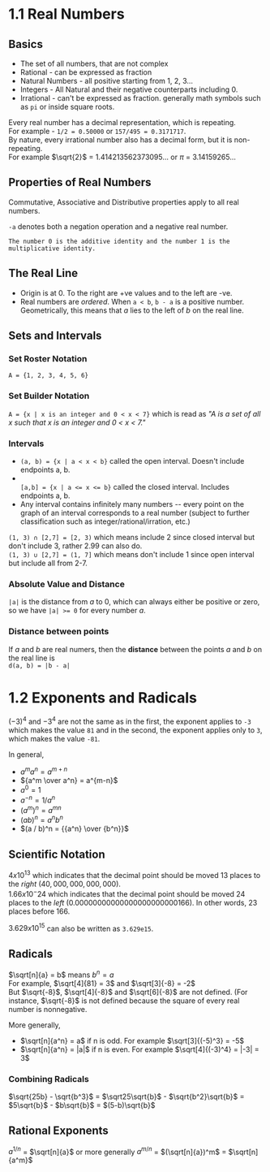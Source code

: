 # 1.1 Real Numbers
## Basics 
* The set of all numbers, that are not complex
* Rational - can be expressed as fraction
* Natural Numbers - all positive starting from 1, 2, 3...
* Integers - All Natural and their negative counterparts including 0.
* Irrational - can't be expressed as fraction. generally math symbols such as `pi` or inside square roots.

Every real number has a decimal representation, which is repeating.
<br>For example - `1/2 = 0.50000` or `157/495 = 0.3171717`. 
<br>By nature, every irrational number also has a decimal form, but it is non-repeating. 
<br>For example $\sqrt{2}$ = 1.414213562373095... or $\pi$ = 3.14159265...

## Properties of Real Numbers
Commutative, Associative and Distributive properties apply to all real numbers.

`-a` denotes both a negation operation and a negative real number. 

`The number 0 is the additive identity and the number 1 is the multiplicative identity.`

## The Real Line
* Origin is at 0. To the right are +ve values and to the left are -ve.
* Real numbers are _ordered_. When `a < b`, `b - a` is a positive number. Geometrically, this means that _a_ lies to the left of _b_ on the real line.

## Sets and Intervals

### Set Roster Notation
`A = {1, 2, 3, 4, 5, 6}`

### Set Builder Notation
`A = {x | x is an integer and 0 < x < 7}` which is read as _"A is a set of all x such that x is an integer and 0 < x < 7."_

### Intervals
* `(a, b) = {x | a < x < b}` called the open interval. Doesn't include endpoints a, b.
* <br>`[a,b] = {x | a <= x <= b}` called the closed interval. Includes endpoints a, b. 
* Any interval contains infinitely many numbers -- every point on the graph of an interval corresponds to a real number (subject to further classification such as integer/rational/irration, etc.)

`(1, 3) ∩ [2,7] = [2, 3)` which means include 2 since closed interval but don't include 3, rather 2.99 can also do.<br>
`(1, 3) ∪ [2,7] = (1, 7]` which means don't include 1 since open interval but include all from 2-7. 

### Absolute Value and Distance
`|a|` is the distance from _a_ to 0, which can always either be positive or zero, so we have `|a| >= 0` for every number _a_.

### Distance between points
If _a_ and _b_ are real numers, then the **distance** between the points _a_ and _b_ on the real line is <br>
`d(a, b) = |b - a|`

# 1.2 Exponents and Radicals

$(-3)^4$ and $-3^4$ are not the same as in the first, the exponent applies to `-3` which makes the value `81` and in the second, the exponent applies only to `3`, which makes the value `-81`. 

In general,
* $a^ma^n = a^{m+n}$
* ${a^m \over a^n} = a^{m-n}$
* $a^0 = 1$
* $a^{-n} = 1 / a^n$
* ${(a^m)^n} = a^{mn}$
* $(ab)^n = {a^n}{b^n}$
* $(a / b)^n = {{a^n} \over {b^n}}$

## Scientific Notation

$4 x 10^13$ which indicates that the decimal point should be moved 13 places to the _right_ ($40,000,000,000,000$).<br>
$1.66 x 10^-24$ which indicates that the decimal point should be moved 24 places to the _left_ (0.00000000000000000000000166). In other words, 23 places before 166.

$3.629 x 10^{15}$ can also be written as `3.629e15`.

## Radicals

$\sqrt[n]{a} = b$ means $b^n = a$<br>
For example, $\sqrt[4]{81} = 3$ and $\sqrt[3]{-8} = -2$<br>
But $\sqrt{-8}$, $\sqrt[4]{-8}$ and $\sqrt[6]{-8}$ are not defined. (For instance, $\sqrt{-8}$ is not defined because the square of every real number is nonnegative.

More generally,
* $\sqrt[n]{a^n} = a$ if n is odd. For example $\sqrt[3]{(-5)^3} = -5$
* $\sqrt[n]{a^n} = |a|$ if n is even. For example $\sqrt[4]{(-3)^4} = |-3| = 3$

### Combining Radicals
$\sqrt{25b} - \sqrt{b^3}$ = $\sqrt25\sqrt{b}$ - $\sqrt{b^2}\sqrt{b}$ = $5\sqrt{b}$ - $b\sqrt{b}$ = $(5-b)\sqrt{b}$

## Rational Exponents
$a^{1/n}$ = $\sqrt[n]{a}$ or more generally $a^{m/n}$ = $(\sqrt[n]{a})^m$ = $\sqrt[n]{a^m}$
